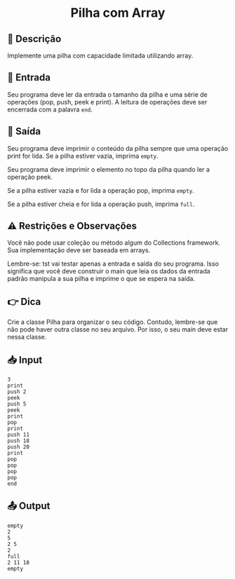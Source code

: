 <h1 align="center">
  <p> Pilha com Array </p>
</h1>

## 📝 Descrição

Implemente uma pilha com capacidade limitada utilizando array.

## 📌 Entrada

Seu programa deve ler da entrada o tamanho da pilha e uma série de operações (pop, push, peek e print). A leitura de operações deve ser encerrada com a palavra `end`.

## 📌 Saída

Seu programa deve imprimir o conteúdo da pilha sempre que uma operação print for lida. Se a pilha estiver vazia, imprima `empty`.

Seu programa deve imprimir o elemento no topo da pilha quando ler a operação peek.

Se a pilha estiver vazia e for lida a operação pop, imprima `empty`.

Se a pilha estiver cheia e for lida a operação push, imprima `full`.

## ⚠️ Restrições e Observações

Você não pode usar coleção ou método algum do Collections framework. Sua implementação deve ser baseada em arrays.

Lembre-se: tst vai testar apenas a entrada e saída do seu programa. Isso significa que você deve construir o main que leia os dados da entrada padrão manipula a sua pilha e imprime o que se espera na saída.

## 👉 Dica
Crie a classe Pilha para organizar o seu código. Contudo, lembre-se que não pode haver outra classe no seu arquivo. Por isso, o seu main deve estar nessa classe.

## 📥 Input

``` 
3
print
push 2
peek
push 5
peek
print
pop
print
push 11
push 18
push 20
print
pop
pop
pop
pop
end
```

## 📤 Output

``` 
empty
2
5
2 5 
2 
full
2 11 18
empty
```
